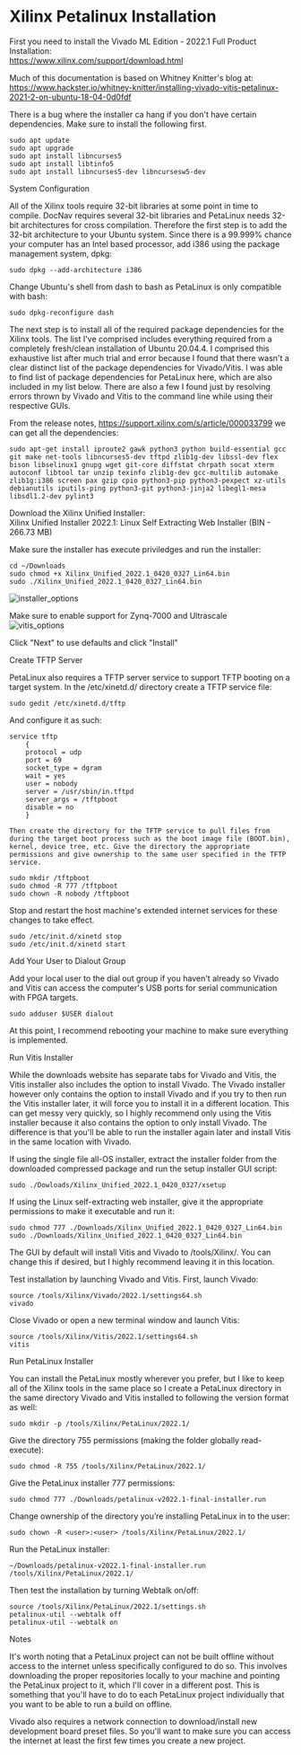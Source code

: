 # Xilinx Petalinux Installation
First you need to install the Vivado ML Edition - 2022.1  Full Product Installation:   
https://www.xilinx.com/support/download.html


Much of this documentation is based on Whitney Knitter's blog at:
https://www.hackster.io/whitney-knitter/installing-vivado-vitis-petalinux-2021-2-on-ubuntu-18-04-0d0fdf

There is a bug where the installer ca hang if you don't have certain dependencies. Make sure to install the following first.

```
sudo apt update
sudo apt upgrade
sudo apt install libncurses5
sudo apt install libtinfo5
sudo apt install libncurses5-dev libncursesw5-dev
```
System Configuration

All of the Xilinx tools require 32-bit libraries at some point in time to compile. DocNav requires several 32-bit libraries and PetaLinux needs 32-bit architectures for cross compilation. Therefore the first step is to add the 32-bit architecture to your Ubuntu system. Since there is a 99.999% chance your computer has an Intel based processor, add i386 using the package management system, dpkg:
```
sudo dpkg --add-architecture i386
```
Change Ubuntu's shell from dash to bash as PetaLinux is only compatible with bash:
```
sudo dpkg-reconfigure dash
```

The next step is to install all of the required package dependencies for the Xilinx tools. The list I've comprised includes everything required from a completely fresh/clean installation of Ubuntu 20.04.4. I comprised this exhaustive list after much trial and error because I found that there wasn't a clear distinct list of the package dependencies for Vivado/Vitis. I was able to find list of package dependencies for PetaLinux here, which are also included in my list below. There are also a few I found just by resolving errors thrown by Vivado and Vitis to the command line while using their respective GUIs.

From the release notes, https://support.xilinx.com/s/article/000033799
we can get all the dependencies:

```
sudo apt-get install iproute2 gawk python3 python build-essential gcc git make net-tools libncurses5-dev tftpd zlib1g-dev libssl-dev flex bison libselinux1 gnupg wget git-core diffstat chrpath socat xterm autoconf libtool tar unzip texinfo zlib1g-dev gcc-multilib automake zlib1g:i386 screen pax gzip cpio python3-pip python3-pexpect xz-utils debianutils iputils-ping python3-git python3-jinja2 libegl1-mesa libsdl1.2-dev pylint3
```


Download the Xilinx Unified Installer:  
Xilinx Unified Installer 2022.1: Linux Self Extracting Web Installer (BIN - 266.73 MB)

Make sure the installer has execute priviledges and run the installer:  
```
cd ~/Downloads
sudo chmod +x Xilinx_Unified_2022.1_0420_0327_Lin64.bin
sudo ./Xilinx_Unified_2022.1_0420_0327_Lin64.bin
```

![installer_options](https://user-images.githubusercontent.com/11302627/170825588-b4eb45b3-2c86-4516-9552-1c978ea6f386.png)

Make sure to enable support for Zynq-7000 and Ultrascale  
![vitis_options](https://user-images.githubusercontent.com/11302627/170825678-70fc97a5-eecf-4a9b-902a-2b841ded1509.png)

Click "Next" to use defaults and click "Install"  


Create TFTP Server

PetaLinux also requires a TFTP server service to support TFTP booting on a target system. In the /etc/xinetd.d/ directory create a TFTP service file:
```
sudo gedit /etc/xinetd.d/tftp
```
And configure it as such:
```
service tftp 
    {
    protocol = udp 
    port = 69 
    socket_type = dgram 
    wait = yes 
    user = nobody 
    server = /usr/sbin/in.tftpd 
    server_args = /tftpboot 
    disable = no
    }
   ``` 
    
    Then create the directory for the TFTP service to pull files from during the target boot process such as the boot image file (BOOT.bin), kernel, device tree, etc. Give the directory the appropriate permissions and give ownership to the same user specified in the TFTP service.
    
    
```
sudo mkdir /tftpboot
sudo chmod -R 777 /tftpboot
sudo chown -R nobody /tftpboot
```

Stop and restart the host machine's extended internet services for these changes to take effect.

```
sudo /etc/init.d/xinetd stop
sudo /etc/init.d/xinetd start
```

Add Your User to Dialout Group

Add your local user to the dial out group if you haven't already so Vivado and Vitis can access the computer's USB ports for serial communication with FPGA targets.
```
sudo adduser $USER dialout
```
At this point, I recommend rebooting your machine to make sure everything is implemented.



Run Vitis Installer

While the downloads website has separate tabs for Vivado and Vitis, the Vitis installer also includes the option to install Vivado. The Vivado installer however only contains the option to install Vivado and if you try to then run the Vitis installer later, it will force you to install it in a different location. This can get messy very quickly, so I highly recommend only using the Vitis installer because it also contains the option to only install Vivado. The difference is that you'll be able to run the installer again later and install Vitis in the same location with Vivado.


If using the single file all-OS installer, extract the installer folder from the downloaded compressed package and run the setup installer GUI script:
```
sudo ./Dowloads/Xilinx_Unified_2022.1_0420_0327/xsetup
```
If using the Linux self-extracting web installer, give it the appropriate permissions to make it executable and run it:
```
sudo chmod 777 ./Downloads/Xilinx_Unified_2022.1_0420_0327_Lin64.bin
sudo ./Downloads/Xilinx_Unified_2022.1_0420_0327_Lin64.bin
```
The GUI by default will install Vitis and Vivado to /tools/Xilinx/. You can change this if desired, but I highly recommend leaving it in this location.

Test installation by launching Vivado and Vitis. First, launch Vivado:
```
source /tools/Xilinx/Vivado/2022.1/settings64.sh
vivado
```
Close Vivado or open a new terminal window and launch Vitis:
```
source /tools/Xilinx/Vitis/2022.1/settings64.sh
vitis
```
Run PetaLinux Installer

You can install the PetaLinux mostly wherever you prefer, but I like to keep all of the Xilinx tools in the same place so I create a PetaLinux directory in the same directory Vivado and Vitis installed to following the version format as well:
```
sudo mkdir -p /tools/Xilinx/PetaLinux/2022.1/
```
Give the directory 755 permissions (making the folder globally read-execute):
```
sudo chmod -R 755 /tools/Xilinx/PetaLinux/2022.1/
```
Give the PetaLinux installer 777 permissions:
```
sudo chmod 777 ./Downloads/petalinux-v2022.1-final-installer.run
```
Change ownership of the directory you’re installing PetaLinux in to the user:
```
sudo chown -R <user>:<user> /tools/Xilinx/PetaLinux/2022.1/
```
Run the PetaLinux installer:
```
~/Downloads/petalinux-v2022.1-final-installer.run /tools/Xilinx/PetaLinux/2022.1/
```
Then test the installation by turning Webtalk on/off:
```
source /tools/Xilinx/PetaLinux/2022.1/settings.sh
petalinux-util --webtalk off
petalinux-util --webtalk on
```
Notes

It's worth noting that a PetaLinux project can not be built offline without access to the internet unless specifically configured to do so. This involves downloading the proper repositories locally to your machine and pointing the PetaLinux project to it, which I'll cover in a different post. This is something that you'll have to do to each PetaLinux project individually that you want to be able to run a build on offline.

Vivado also requires a network connection to download/install new development board preset files. So you'll want to make sure you can access the internet at least the first few times you create a new project.


